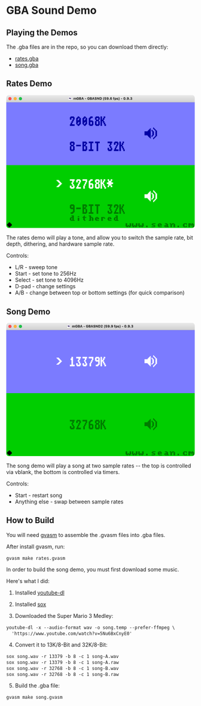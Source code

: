 GBA Sound Demo
==============

Playing the Demos
-----------------

The .gba files are in the repo, so you can download them directly:

* [rates.gba](https://raw.githubusercontent.com/velipso/gba-sound-demo/main/rates.gba)
* [song.gba](https://raw.githubusercontent.com/velipso/gba-sound-demo/main/song.gba)

Rates Demo
----------

![rates.gba](https://github.com/velipso/gba-sound-demo/raw/main/rates.png)

The rates demo will play a tone, and allow you to switch the sample rate, bit depth, dithering,
and hardware sample rate.

Controls:
* L/R - sweep tone
* Start - set tone to 256Hz
* Select - set tone to 4096Hz
* D-pad - change settings
* A/B - change between top or bottom settings (for quick comparison)

Song Demo
---------

![song.gba](https://github.com/velipso/gba-sound-demo/raw/main/song.png)

The song demo will play a song at two sample rates -- the top is controlled via vblank, the bottom
is controlled via timers.

Controls:
* Start - restart song
* Anything else - swap between sample rates

How to Build
------------

You will need [gvasm](https://github.com/velipso/gvasm) to assemble the .gvasm files into .gba
files.

After install gvasm, run:

```
gvasm make rates.gvasm
```

In order to build the song demo, you must first download some music.

Here's what I did:

1. Installed [youtube-dl](https://ytdl-org.github.io/youtube-dl/download.html)

2. Installed [sox](http://sox.sourceforge.net/)

3. Downloaded the Super Mario 3 Medley:

```
youtube-dl -x --audio-format wav -o song.temp --prefer-ffmpeg \
  'https://www.youtube.com/watch?v=5Nu6BxCnyE0'
```

4. Convert it to 13K/8-Bit and 32K/8-Bit:

```
sox song.wav -r 13379 -b 8 -c 1 song-A.wav
sox song.wav -r 13379 -b 8 -c 1 song-A.raw
sox song.wav -r 32768 -b 8 -c 1 song-B.wav
sox song.wav -r 32768 -b 8 -c 1 song-B.raw
```

5. Build the .gba file:

```
gvasm make song.gvasm
```
